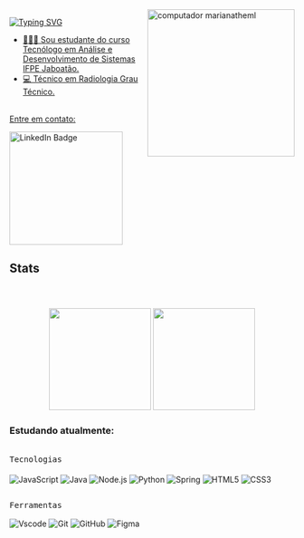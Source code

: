 <img src="https://github.com/DayvisonCavalcanti/readmeImg/blob/main/e3691af252f4499ed597a63a5251df9b-removebg-preview.png" width="260px" align="right" alt="computador marianatheml">
<!--<img src="https://github.com/DayvisonCavalcanti/readmeImg/blob/main/%E2%80%94Pngtree%E2%80%9425d%20business%20technology%20computer%20finance_5780233.png" width="260px" align="right" alt="computador marianatheml">-->


<a href="https://git.io/typing-svg"><img src="https://readme-typing-svg.demolab.com?font=Fira+Code&size=23&pause=1000&color=8B67DB&width=500&lines=Olá!+Meu nome+é+Dayvison+Cavalcanti" alt="Typing SVG" />
- 👩🏽‍💻 Sou estudante do curso Tecnólogo em Análise e Desenvolvimento de Sistemas IFPE Jaboatão.<br>
- 💻 Técnico em Radiologia Grau Técnico.
<br>
Entre em contato:</p>

<div> 
  <a href="https://www.linkedin.com/in/dayvison-cavalcanti" target="_blank">
    <img src="https://img.shields.io/badge/-Linkedin-0D1117?style=for-the-badge&logo=linkedin&logoColor=8B67DB" width="200" alt="LinkedIn Badge">
  </a>
</div>
   


<h2 align="left">Stats</h2><br>


###

<div align="center">
<img height="180em" src="https://github-readme-stats.vercel.app/api?username=dayvisoncavalcanti&show_icons=true&theme=radical&hide_border=true&include_all_commits=true&count_private=true&bg_color=00000000"/> 
<img height="180em" src="https://github-readme-stats.vercel.app/api/top-langs/?username=dayvisoncavalcanti&layout=compact&theme=radical&hide_border=true&langs_count=10&bg_color=00000000"/> 
</div>

###


 ### Estudando atualmente:
</br>
<kbd>Tecnologias</kbd><br>
  <div style="display: inline_block"><br>
    <img align="center" alt="JavaScript" src="https://img.shields.io/badge/JavaScript-0D1117?style=for-the-badge&logo=javascript&logoColor=F7DF1E">
    <img align="center" alt="Java" src="https://img.shields.io/badge/Java-0D1117?style=for-the-badge&logo=java&logoColor=007396">
    <img align="center" alt="Node.js" src="https://img.shields.io/badge/Node.js-0D1117?style=for-the-badge&logo=node.js&logoColor=339933">
    <img align="center" alt="Python" src="https://img.shields.io/badge/Python-0D1117?style=for-the-badge&logo=python&logoColor=3776AB">
    <img align="center" alt="Spring" src="https://img.shields.io/badge/Spring-0D1117?style=for-the-badge&logo=spring&logoColor=6DB33F">
    <img align="center" alt="HTML5" src="https://img.shields.io/badge/HTML5-0D1117?style=for-the-badge&logo=html5&logoColor=E34F26">
    <img align="center" alt="CSS3" src="https://img.shields.io/badge/CSS3-0D1117?style=for-the-badge&logo=css3&logoColor=1572B6">

</div>
</div>

  
##
  <kbd>Ferramentas</kbd><br>
    <div style="display: inline_block">
    <img align="center" alt="Vscode" src="https://img.shields.io/badge/-Visual%20Studio%20Code-0D1117?style=for-the-badge&logo=visual-studio-code&logoColor=007ACC&labelColor=0D1117">
    <img align="center" alt="Git" src="https://img.shields.io/badge/Git-0D1117?style=for-the-badge&logo=git&logoColor=E34F26">
    <img align="center" alt="GitHub" src="https://img.shields.io/badge/GitHub-0D1117?style=for-the-badge&logo=github&logoColor=white">
    <img align="center" alt="Figma" src="https://img.shields.io/badge/Figma-0D1117?style=for-the-badge&logo=figma&logoColor=white">
</div>


</div>




